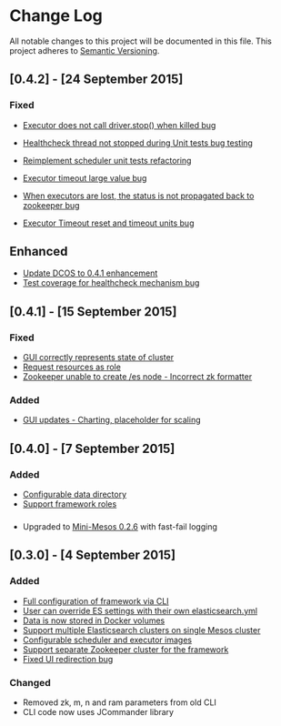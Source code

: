 # Change Log
All notable changes to this project will be documented in this file.
This project adheres to [Semantic Versioning](http://semver.org/).

## [0.4.2] - [24 September 2015]

### Fixed
- [Executor does not call driver.stop() when killed bug](https://github.com/mesos/elasticsearch/issues/293)
- [Healthcheck thread not stopped during Unit tests bug testing](https://github.com/mesos/elasticsearch/issues/323)

- [Reimplement scheduler unit tests refactoring](https://github.com/mesos/elasticsearch/issues/321)
- [Executor timeout large value bug](https://github.com/mesos/elasticsearch/issues/318)
- [When executors are lost, the status is not propagated back to zookeeper bug](https://github.com/mesos/elasticsearch/issues/310)
- [Executor Timeout reset and timeout units bug](https://github.com/mesos/elasticsearch/issues/308)

## Enhanced
- [Update DCOS to 0.4.1 enhancement](https://github.com/mesos/elasticsearch/issues/305)
- [Test coverage for healthcheck mechanism bug](https://github.com/mesos/elasticsearch/issues/303)

## [0.4.1] - [15 September 2015]

### Fixed
- [GUI correctly represents state of cluster](https://github.com/mesos/elasticsearch/issues/206)
- [Request resources as role](https://github.com/mesos/elasticsearch/issues/284)
- [Zookeeper unable to create /es node - Incorrect zk formatter](https://github.com/mesos/elasticsearch/issues/286)

### Added
- [GUI updates - Charting, placeholder for scaling](https://github.com/mesos/elasticsearch/pull/263)

## [0.4.0] - [7 September 2015]

### Added

- [Configurable data directory](https://github.com/mesos/elasticsearch/issues/275)
- [Support framework roles](https://github.com/mesos/elasticsearch/pull/281)

###

- Upgraded to [Mini-Mesos 0.2.6](https://github.com/ContainerSolutions/mini-mesos/releases/tag/0.2.6) with fast-fail logging

## [0.3.0] - [4 September 2015]
### Added
- [Full configuration of framework via CLI](https://github.com/mesos/elasticsearch/issues/111)
- [User can override ES settings with their own elasticsearch.yml](https://github.com/mesos/elasticsearch/issues/242)
- [Data is now stored in Docker volumes](https://github.com/mesos/elasticsearch/issues/188)
- [Support multiple Elasticsearch clusters on single Mesos cluster](https://github.com/mesos/elasticsearch/issues/91)
- [Configurable scheduler and executor images](https://github.com/mesos/elasticsearch/issues/71)
- [Support separate Zookeeper cluster for the framework](https://github.com/mesos/elasticsearch/pull/245)
- [Fixed UI redirection bug](https://github.com/mesos/elasticsearch/pull/239)

### Changed
- Removed zk, m, n and ram parameters from old CLI
- CLI code now uses JCommander library